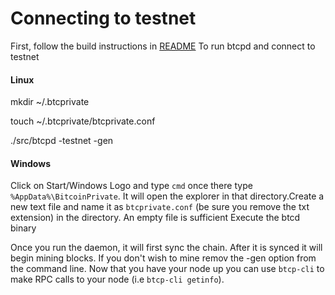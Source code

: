 Connecting to testnet
==========================================================

First, follow the build instructions in [README](README.md)
To run btcpd and connect to testnet

#### Linux
mkdir ~/.btcprivate

touch ~/.btcprivate/btcprivate.conf

./src/btcpd -testnet -gen

#### Windows
Click on Start/Windows Logo and type `cmd` once there type `%AppData%\BitcoinPrivate`. It will open the explorer in that directory.Create a new text file and name it as `btcprivate.conf` (be sure you remove the txt extension) in the directory. An empty file is sufficient
Execute the btcd binary

Once you run the daemon, it will first sync the chain. After it is synced it will begin mining blocks. If you don't wish to mine remov the -gen option from the command line.
Now that you have your node up you can use `btcp-cli` to make RPC calls to your node (i.e `btcp-cli getinfo`).
